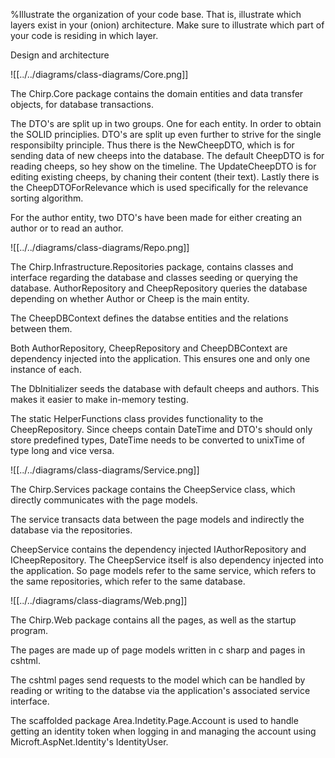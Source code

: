 %Illustrate the organization of your code base. That is, illustrate which layers exist in your (onion) architecture. Make sure to illustrate which part of your code is residing in which layer.

Design and architecture

![[../../diagrams/class-diagrams/Core.png]]

The Chirp.Core package contains the domain entities and data transfer objects, for database transactions.

The DTO's are split up in two groups. One for each entity.
In order to obtain the SOLID principlies. DTO's are split up even further to strive for the single responsibilty principle. Thus there is the NewCheepDTO, which is for sending data of new cheeps into the database. The default CheepDTO is for reading cheeps, so hey show on the timeline.
The UpdateCheepDTO is for editing  existing cheeps, by chaning their content (their text).
Lastly there is the CheepDTOForRelevance which is used specifically for the relevance sorting algorithm.

For the author entity, two DTO's have been made for either creating an author or to read an author. 


![[../../diagrams/class-diagrams/Repo.png]]

The Chirp.Infrastructure.Repositories package, contains classes and interface regarding the database and classes seeding or querying the database.
AuthorRepository and CheepRepository queries the database depending on whether Author or Cheep is the main entity.

The CheepDBContext defines the databse entities and the relations between them.

Both AuthorRepository, CheepRepository and CheepDBContext are dependency injected into the application.
This ensures one and only one instance of each.

The DbInitializer seeds the database with default cheeps and authors. This makes it easier to make in-memory testing.

The static HelperFunctions class provides functionality to the CheepRepository. Since cheeps contain DateTime and DTO's should only store predefined types, DateTime needs to be converted to unixTime of type long and vice versa.

![[../../diagrams/class-diagrams/Service.png]]

The Chirp.Services package contains the CheepService class, which directly communicates with the page models.

The service transacts data between the page models and indirectly the database via the repositories.

CheepService contains the dependency injected IAuthorRepository and ICheepRepository.
The CheepService itself is also dependency injected into the application. So page models refer to the same service, which refers to the same repositories, which refer to the same database.


![[../../diagrams/class-diagrams/Web.png]]

The Chirp.Web package contains all the pages, as well as the startup program.

The pages are made up of page models written in c sharp
and pages in cshtml.

The cshtml pages send requests to the model which can be handled by reading or writing to the databse via the application's associated service interface.

The scaffolded package Area.Indetity.Page.Account is used to handle getting an identity token when logging in and managing the account using Microft.AspNet.Identity's IdentityUser.

